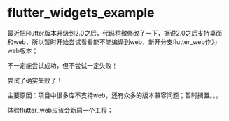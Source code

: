 # flutter_widgets_example
最近把Flutter版本升级到2.0之后，代码稍微修改了一下，据说2.0之后支持桌面和web，所以暂时开始尝试看看能不能编译到web，新开分支flutter_web作为web版本；

不一定能尝试成功，但不尝试一定失败！



尝试了确实失败了！

主要原因：项目中很多库不支持web，还有众多的版本兼容问题；暂时搁置。。。

体验flutter_web应该会新启一个工程；
